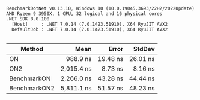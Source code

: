 ```

BenchmarkDotNet v0.13.10, Windows 10 (10.0.19045.3693/22H2/2022Update)
AMD Ryzen 9 3950X, 1 CPU, 32 logical and 16 physical cores
.NET SDK 8.0.100
  [Host]     : .NET 7.0.14 (7.0.1423.51910), X64 RyuJIT AVX2
  DefaultJob : .NET 7.0.14 (7.0.1423.51910), X64 RyuJIT AVX2


```
| Method       | Mean       | Error    | StdDev   |
|------------- |-----------:|---------:|---------:|
| ON           |   988.9 ns | 19.48 ns | 26.01 ns |
| ON2          | 2,015.4 ns |  8.73 ns |  8.16 ns |
| BenchmarkON  | 2,266.0 ns | 43.28 ns | 44.44 ns |
| BenchmarkON2 | 5,811.1 ns | 51.57 ns | 48.23 ns |
